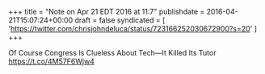 +++
title = "Note on Apr 21 EDT 2016 at 11:7"
publishdate = 2016-04-21T15:07:24+00:00
draft = false
syndicated = [ 'https://twitter.com/chrisjohndeluca/status/723166252030672900?s=20' ]
+++

Of Course Congress Is Clueless About Tech—It Killed Its Tutor https://t.co/4M57F6Wjw4
